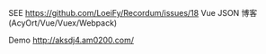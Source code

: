 SEE https://github.com/LoeiFy/Recordum/issues/18
Vue JSON 博客(AcyOrt/Vue/Vuex/Webpack)

Demo
http://aksdj4.am0200.com/